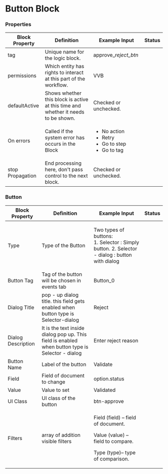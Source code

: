# Button Block

### Properties

| Block Property   | Definition                                                                        | Example Input                                                                         | Status |
| ---------------- | --------------------------------------------------------------------------------- | ------------------------------------------------------------------------------------- | ------ |
| tag              | Unique name for the logic block.                                                  | approve\__reject\_btn_                                                                |        |
| permissions      | Which entity has rights to interact at this part of the workflow.                 | VVB                                                                                   |        |
| defaultActive    | Shows whether this block is active at this time and whether it needs to be shown. | Checked or unchecked.                                                                 |        |
| On errors        | Called if the system error has occurs in the Block                                | <p></p><ul><li>No action</li><li>Retry</li><li>Go to step</li><li>Go to tag</li></ul> |        |
| stop Propagation | End processing here, don't pass control to the next block.                        | Checked or unchecked.                                                                 |        |

### Button

| Block Property     | Definition                                                                                       | Example Input                                                                                                             | Status |
| ------------------ | ------------------------------------------------------------------------------------------------ | ------------------------------------------------------------------------------------------------------------------------- | ------ |
| Type               | Type of the Button                                                                               | <p>Two types of buttons:<br>1. Selector : Simply button. 2. Selector - dialog : button with dialog</p>                    |        |
| Button Tag         | Tag of the button will be chosen in events tab                                                   | Button\_0                                                                                                                 |        |
| Dialog Title       | pop - up dialog title. this field gets enabled when button type is Selector-dialog               | Reject                                                                                                                    |        |
| Dialog Description | It is the text inside dialog pop up. This field is enabled when button type is Selector - dialog | Enter reject reason                                                                                                       |        |
| Button Name        | Label of the button                                                                              | Validate                                                                                                                  |        |
| Field              | Field of document to change                                                                      | option.status                                                                                                             |        |
| Value              | Value to set                                                                                     | Validated                                                                                                                 |        |
| UI Class           | UI class of the button                                                                           | btn-approve                                                                                                               |        |
| Filters            | array of addition visible filters                                                                | <p>Field (field) – field of document.</p><p>Value (value) – field to compare.</p><p> Type (type)– type of comparison.</p> |        |
